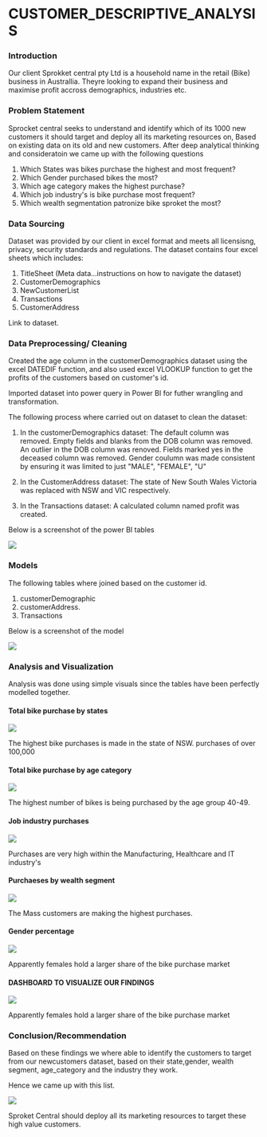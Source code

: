 # CUSTOMER_DESCRIPTIVE_ANALYSIS

### Introduction
Our client Sprokket central pty Ltd is a household name in the retail (Bike) business 
in Australlia. Theyre looking to expand their business and maximise profit accross demographics,
industries etc.

### Problem Statement
Sprocket central seeks to understand and identify which of its 1000 new customers it should target and deploy all its marketing 
resources on, Based on existing data on its old and new customers.
After deep analytical thinking and consideratoin we came up with the following questions

1.  Which States was bikes purchase the highest and most frequent?
2.  Which Gender purchased bikes the most?
3.  Which age category makes the highest purchase?
4.  Which job industry's is bike purchase most frequent?
5.  Which wealth segmentation patronize bike sproket the most?
   

### Data Sourcing
Dataset was provided by our client in excel format and meets all licensisng, privacy, security standards and regulations.
The dataset contains four excel sheets which includes:
1.  TitleSheet (Meta data...instructions on how to navigate the dataset)
2.  CustomerDemographics
3.  NewCustomerList
4.  Transactions
5.  CustomerAddress

Link to dataset.

### Data Preprocessing/ Cleaning

Created the age column in the customerDemographics dataset using the excel DATEDIF function,
and also used excel VLOOKUP function to get the profits of the customers based on customer's id.

Imported dataset into power query in Power BI for futher wrangling and transformation.

The following process where carried out on dataset to clean the dataset:

1.  In the customerDemographics dataset:
    The default column was removed.
    Empty fields and blanks from the DOB column was removed.
    An outlier in the DOB column was renoved.
    Fields marked yes in the deceased column was removed.
    Gender coulumn was made consistent by ensuring it was limited to just "MALE", "FEMALE", "U"

2.  In the CustomerAddress dataset:
      The state of New South Wales  Victoria was replaced with NSW and VIC respectively.

3. In the Transactions dataset:
     A calculated column named profit was created.

Below is a screenshot of the power BI tables

![](sproket_power_query.png)

### Models
The following tables where joined based on the customer id.
1.  customerDemographic
2.  customerAddress.
3.  Transactions

Below is a screenshot of the model

![](sproket_model.png)

### Analysis and Visualization

Analysis was done using simple visuals since the tables have been perfectly modelled together.

#### Total bike purchase by states

![](bike_state_purchase.png)

The highest bike purchases is made in the state of NSW. purchases of over 100,000


#### Total bike purchase by age category

![](age_category.png)

The highest number of bikes is being purchased by the age group 40-49.


#### Job industry purchases

![](job_industry_purchase.png)

Purchases are very high within the Manufacturing, Healthcare and IT industry's


#### Purchaeses by wealth segment

![](wealth_segment.png)

The Mass customers are making the highest purchases.

#### Gender percentage

![](gender_percentage.png)

Apparently females hold a larger share of the bike purchase market

#### DASHBOARD TO VISUALIZE OUR FINDINGS

![](sprocketDashboard.png)

Apparently females hold a larger share of the bike purchase market

### Conclusion/Recommendation

Based on these findings we where able to identify the customers to target from our newcustomers dataset, based on their 
state,gender, wealth segment, age_category and the industry they work.

Hence we came up with this list.

![](high_value_customers.png)

Sproket Central should deploy all its marketing resources to target these high value customers.















   

